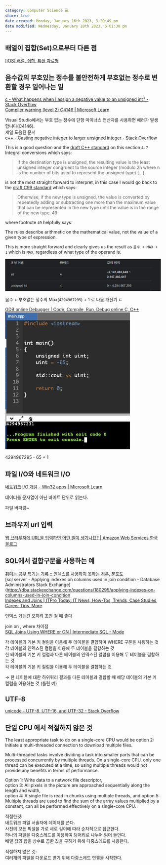 ```yaml
---  
category: Computer Science 💻  
share: true  
date created: Monday, January 16th 2023, 3:20:49 pm  
date modified: Wednesday, January 18th 2023, 5:01:30 pm  
---  
```

## 배열이 집합(Set)으로부터 다른 점  
[[iOS] 배열, 집합, 튜플 자료형](https://duwjdtn11.tistory.com/461#:~:text=%EB%B0%B0%EC%97%B4%20%2D%20%EC%88%9C%EC%84%9C%EC%9E%88%EB%8A%94%20%EB%8D%B0%EC%9D%B4%ED%84%B0%EB%93%A4%EC%9D%84,%EC%A4%91%EB%B3%B5%EC%A7%80%EC%A0%95%EC%9D%80%20%EB%B6%88%EA%B0%80%ED%95%98%EB%8B%A4.)  
  
  
## 음수값의 부호있는 정수를 불안전하게 부호없는 정수로 변환할 경우 일어나는 일  
[c - What happens when I assign a negative value to an unsigned int? - Stack Overflow](https://stackoverflow.com/questions/7152759/what-happens-when-i-assign-a-negative-value-to-an-unsigned-int)  
[Compiler warning (level 2) C4146 | Microsoft Learn](https://learn.microsoft.com/en-us/cpp/error-messages/compiler-warnings/compiler-warning-level-2-c4146?redirectedfrom=MSDN&view=msvc-170)  
  
Visual Studio에서는 부호 없는 정수에 단항 마이너스 연산자를 사용하면 에러가 발생합니다(C4146).  
제일 도움된 문서  
[c++ - Casting negative integer to larger unsigned integer - Stack Overflow](https://stackoverflow.com/questions/21769068/casting-negative-integer-to-larger-unsigned-integer)  
  
This is a good question and the [draft C++ standard](https://www.open-std.org/jtc1/sc22/wg21/docs/papers/2012/n3485.pdf) on this section `4.7` Integral conversions which says:  
  
> If the destination type is unsigned, the resulting value is the least unsigned integer congruent to the source integer (modulo 2n where n is the number of bits used to represent the unsigned type).[...]  
  
is not the most straight forward to interpret, in this case I would go back to the [draft C99 standard](http://www.open-std.org/jtc1/sc22/wg14/www/docs/n1256.pdf) which says:  
  
> Otherwise, if the new type is unsigned, the value is converted by repeatedly adding or subtracting one more than the maximum value that can be represented in the new type until the value is in the range of the new type. 49  
  
where footnote `49` helpfully says:  
  
The rules describe arithmetic on the mathematical value, not the value of a given type of expression.  
  
This is more straight forward and clearly gives us the result as `음수 + MAX + 1` which is `MAX`, regardless of what type of the operand is.  
  
![Pasted image 20221217191242.png](../attachments/Pasted%20image%2020221217191242.png)  
  
 음수 + 부호없는 정수의 Max(`4294967295`) + 1 로 나옴 개신기 ㄷ  
  
  
[GDB online Debugger | Code, Compile, Run, Debug online C, C++](https://www.onlinegdb.com/wxTFI9GEux)  
![Pasted image 20221217191704.png](../attachments/Pasted%20image%2020221217191704.png)  
  
  
4294967295 - 65 + 1  
  
  
  
  
## 파일 I/O와 네트워크 I/O  
[네트워크 I/O 개념 - Win32 apps | Microsoft Learn](https://learn.microsoft.com/ko-kr/windows/win32/fileio/network-i-o-concepts)  
  
데이터를 문자열이 아닌 바이트 단위로 읽는다.  
  
파일 버퍼링~   
  
  
## 브라우저 url 입력  
[웹 브라우저에 URL을 입력하면 어떤 일이 생기나요? | Amazon Web Services 한국 블로그](https://aws.amazon.com/ko/blogs/korea/what-happens-when-you-type-a-url-into-your-browser/)  
  
## SQL에서 결합구문을 사용하는 예  
[취미는 공부 특기는 기록 :: 인덱스를 사용하지 못하는 경우, 분포도](https://brightestbulb.tistory.com/145)  
[sql server - Applying indexes on columns used in join condition - Database Administrators Stack Exchange](https://dba.stackexchange.com/questions/180295/applying-indexes-on-columns-used-in-join-condition  
[Indexes and Joins | ITPro Today: IT News, How-Tos, Trends, Case Studies, Career Tips, More](https://www.itprotoday.com/sql-server/indexes-and-joins)  
  
인덱스 거는건 오히려 조인 걸 때 좋다  
  
  
join on , where 차이점  
[SQL Joins Using WHERE or ON | Intermediate SQL - Mode](https://mode.com/sql-tutorial/sql-joins-where-vs-on/)  
  
  
각 테이블의 기본 키 컬럼을 이용해 두 테이블을 결합하며 WHERE 구문을 사용하는 것  
각 테이블의 인덱스된 컬럼을 이용해 두 테이블을 결합하는 것  
한 테이블의 기본 키 컬럼과 다른 테이블의 인덱스된 컬럼을 이용해 두 테이블을 결합하는 것  
각 테이블의 기본 키 컬럼을 이용해 두 테이블을 결합하는 것  
  
→ 한 테이블에 대한 하위쿼리 결과를 다른 테이블과 결합할 때 해당 테이블의 기본 키 컬럼을 이용하는 것 (틀린 예)  
  
## UTF-8  
[unicode - UTF-8, UTF-16, and UTF-32 - Stack Overflow](https://stackoverflow.com/questions/496321/utf-8-utf-16-and-utf-32)  
  
  
## 단일 CPU 에서 적절하지 않은 것  
The least appropriate task to do on a single-core CPU would be option 2:   
Initiate a multi-threaded connection to download multiple files.  
  
Multi-threaded tasks involve dividing a task into smaller parts that can be processed concurrently by multiple threads. On a single-core CPU, only one thread can be executed at a time, so using multiple threads would not provide any benefits in terms of performance.  
  
Option 1: Write data to a network file descriptor,   
option 3: All pixels in the picture are approached sequentially along the length and width,   
option 4: A single file is read in chunks using multiple threads, and option 5: Multiple threads are used to find the sum of the array values multiplied by a constant, can all be performed effectively on a single-core CPU.  
  
  
적절한것:   
네트워크 파일 서술자에 데이터를 쓴다.  
사진의 모든 픽셀을 가로 세로 길이에 따라 순차적으로 접근한다.  
하나의 파일을 다중스레드를 이용하여 덩어리로 나누어 읽어 들인다.  
배열 값의 합을 상수로 곱한 값을 구하기 위해 다중스레드를 사용한다.  
  
적절하지 않은 것:  
여러개의 파일을 다운로드 받기 위해 다중스레드 연결을 시작한다.